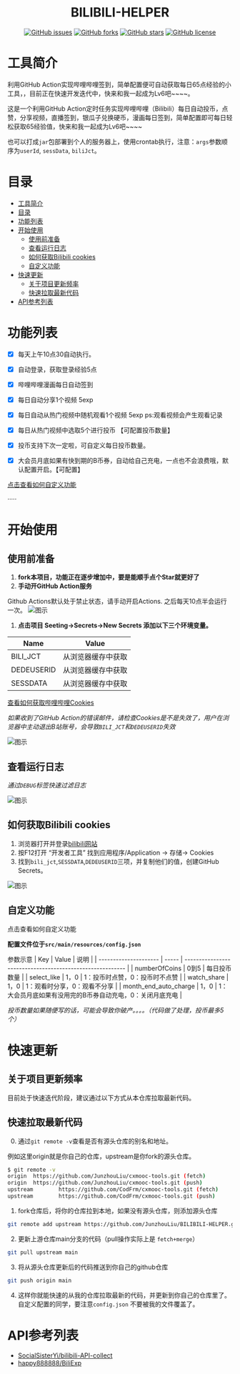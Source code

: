 <h1 align="center">
BILIBILI-HELPER
</h1>

<div align="center"> 

[![GitHub issues](https://img.shields.io/github/issues/JunzhouLiu/BILIBILI-HELPER?style=flat-square)](https://github.com/JunzhouLiu/BILIBILI-HELPER/issues)
[![GitHub forks](https://img.shields.io/github/forks/JunzhouLiu/BILIBILI-HELPER?style=flat-square)](https://github.com/JunzhouLiu/BILIBILI-HELPER/network)
[![GitHub stars](https://img.shields.io/github/stars/JunzhouLiu/BILIBILI-HELPER?style=flat-square)](https://github.com/JunzhouLiu/BILIBILI-HELPER/stargazers)
[![GitHub license](https://img.shields.io/github/license/JunzhouLiu/BILIBILI-HELPER?style=flat-square)](https://github.com/JunzhouLiu/BILIBILI-HELPER/blob/main/LICENSE) 
 
</div>

# 工具简介 

利用GitHub Action实现哔哩哔哩签到，简单配置便可自动获取每日65点经验的小工具，，目前正在快速开发迭代中，快来和我一起成为Lv6吧~~~~。

这是一个利用GitHub Action定时任务实现哔哩哔哩（Bilibili）每日自动投币，点赞，分享视频，直播签到，银瓜子兑换硬币，漫画每日签到，简单配置即可每日轻松获取65经验值，快来和我一起成为Lv6吧~~~~

也可以打成`jar`包部署到个人的服务器上，使用crontab执行，注意：`args`参数顺序为`userId`, `sessData`, `biliJct`。

# 目录
- [工具简介](#工具简介)
- [目录](#目录)
- [功能列表](#功能列表)
- [开始使用](#开始使用)
  - [使用前准备](#使用前准备)
  - [查看运行日志](#查看运行日志)
  - [<span id="jump">如何获取Bilibili cookies</span>](#如何获取bilibili-cookies)
  - [自定义功能](#自定义功能)
- [快速更新](#快速更新)
  - [关于项目更新频率](#关于项目更新频率)
  - [快速拉取最新代码](#快速拉取最新代码)
- [API参考列表](#api参考列表)


# 功能列表
* [x] 每天上午10点30自动执行。 
* [x] 自动登录，获取登录经验5点 
* [x] 哔哩哔哩漫画每日自动签到 
* [x] 每日自动分享1个视频 5exp 
* [x] 每日自动从热门视频中随机观看1个视频 5exp  ps:观看视频会产生观看记录
* [x] 每日从热门视频中选取5个进行投币 【可配置投币数量】
* [x] 投币支持下次一定啦，可自定义每日投币数量。
* [x] 大会员月底如果有快到期的B币券，自动给自己充电，一点也不会浪费哦，默认配置开启。【可配置】


[点击查看如何自定义功能](#jump1)

·····

# 开始使用
## 使用前准备
1. **fork本项目，功能正在逐步增加中，要是能顺手点个Star就更好了**
2. **手动开GitHub Action服务**
   
Github Actions默认处于禁止状态，请手动开启Actions. 之后每天10点半会运行一次。
![图示](docs/IMG/openActions.png)

1. **点击项目 Seeting->Secrets->New Secrets 添加以下三个环境变量。** 
 
| Name       | Value              |
| ---------- | ------------------ |
| BILI_JCT   | 从浏览器缓存中获取 |
| DEDEUSERID | 从浏览器缓存中获取 |
| SESSDATA   | 从浏览器缓存中获取 |

[查看如何获取哔哩哔哩Cookies](#jump)

*如果收到了GitHub Action的错误邮件，请检查Cookies是不是失效了，用户在浏览器中主动退出B站账号，会导致`BILI_JCT`和`DEDEUSERID`失效*

![图示](docs/IMG/20201013210000.png)


## 查看运行日志 
*通过`DEBUG`标签快速过滤日志*  

![图示](docs/IMG/20201013134409.png)


## <span id="jump">如何获取Bilibili cookies</span>

1. 浏览器打开并登录[bilibili网站](https://www.bilibili.com/)
2. 按F12打开 “开发者工具” 找到应用程序/Application -> 存储-> Cookies
3. 找到`bili_jct`,`SESSDATA`,`DEDEUSERID`三项，并复制他们的值，创建GitHub Secrets。

![图示](docs/IMG/20201012001307.png)

## 自定义功能

<span id="jump1">点击查看如何自定义功能</span>

**配置文件位于`src/main/resources/config.json`**

参数示意
| Key                   | Value | 说明                                                      |
| --------------------- | ----- | --------------------------------------------------------- |
| numberOfCoins         | 0到5  | 每日投币数量                                              |
| select_like           | 1，0  | 1：投币时点赞，0：投币时不点赞                            |
| watch_share           | 1，0  | 1：观看时分享，0：观看不分享                              |
| month_end_auto_charge | 1，0  | 1：大会员月底如果有没用完的B币券自动充电，0：关闭月底充电 |

*投币数量如果随便写的话，可能会导致你破产。。。。（代码做了处理，投币最多5个）*


# 快速更新

## 关于项目更新频率
目前处于快速迭代阶段，建议通过以下方式从本仓库拉取最新代码。

## 快速拉取最新代码

0. 通过`git remote -v`查看是否有源头仓库的别名和地址。

例如这里origin就是你自己的仓库，upstream是你fork的源头仓库。
```bash
$ git remote -v
origin  https://github.com/JunzhouLiu/cxmooc-tools.git (fetch)
origin  https://github.com/JunzhouLiu/cxmooc-tools.git (push)
upstream        https://github.com/CodFrm/cxmooc-tools.git (fetch)
upstream        https://github.com/CodFrm/cxmooc-tools.git (push)

```

1. fork仓库后，将你的仓库拉到本地，如果没有源头仓库，则添加源头仓库
```bash
git remote add upstream https://github.com/JunzhouLiu/BILIBILI-HELPER.git
```

2. 更新上游仓库main分支的代码（pull操作实际上是 `fetch+merge`）

```bash
git pull upstream main
```

3. 将从源头仓库更新后的代码推送到你自己的github仓库

```bash
git push origin main 
```
4. 这样你就能快速的从我的仓库拉取最新的代码，并更新到你自己的仓库里了。自定义配置的同学，要注意`config.json` 不要被我的文件覆盖了。 


# API参考列表

- [SocialSisterYi/bilibili-API-collect](https://github.com/SocialSisterYi/bilibili-API-collect)
- [happy888888/BiliExp](https://github.com/happy888888/BiliExp)
